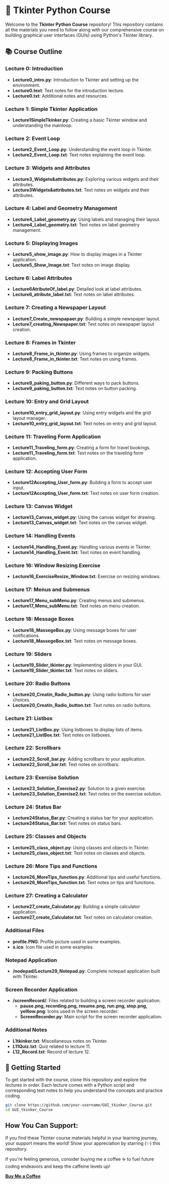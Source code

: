# 🎨 Tkinter Python Course

Welcome to the **Tkinter Python Course** repository! This repository contains all the materials you need to follow along with our comprehensive course on building graphical user interfaces (GUIs) using Python's Tkinter library.

## 📚 Course Outline

### Lecture 0: Introduction
- **Lecture0_intro.py**: Introduction to Tkinter and setting up the environment.
- **Lecture0.text**: Text notes for the introduction lecture.
- **Lecture0.txt**: Additional notes and resources.

### Lecture 1: Simple Tkinter Application
- **Lecture1SimpleTkinker.py**: Creating a basic Tkinter window and understanding the mainloop.

### Lecture 2: Event Loop
- **Lecture2_Event_Loop.py**: Understanding the event loop in Tkinter.
- **Lecture2_Event_Loop.txt**: Text notes explaining the event loop.

### Lecture 3: Widgets and Attributes
- **Lecture3_Widgets&attributes.py**: Exploring various widgets and their attributes.
- **Lecture3Widgets&attributes.txt**: Text notes on widgets and their attributes.

### Lecture 4: Label and Geometry Management
- **Lecture4_Label_geometry.py**: Using labels and managing their layout.
- **Lecture4_Label_geometry.txt**: Text notes on label geometry management.

### Lecture 5: Displaying Images
- **Lecture5_show_image.py**: How to display images in a Tkinter application.
- **Lecture5_Show_Image.txt**: Text notes on image display.

### Lecture 6: Label Attributes
- **Lecture6AtributeOf_label.py**: Detailed look at label attributes.
- **Lecture6_atribute_label.txt**: Text notes on label attributes.

### Lecture 7: Creating a Newspaper Layout
- **Lecture7_Create_newspapaer.py**: Building a simple newspaper layout.
- **Lecture7_creating_Newspaper.txt**: Text notes on newspaper layout creation.

### Lecture 8: Frames in Tkinter
- **Lecture8_Frame_in_tkinter.py**: Using frames to organize widgets.
- **Lecture8_Frame_in_tkinter.txt**: Text notes on using frames.

### Lecture 9: Packing Buttons
- **Lecture9_paking_button.py**: Different ways to pack buttons.
- **Lecture9_paking_button.txt**: Text notes on button packing.

### Lecture 10: Entry and Grid Layout
- **Lecture10_entry_grid_layout.py**: Using entry widgets and the grid layout manager.
- **Lecture10_entry_grid_layout.txt**: Text notes on entry and grid layout.

### Lecture 11: Traveling Form Application
- **Lecture11_Traveling_form.py**: Creating a form for travel bookings.
- **Lecture11_Traveling_form.txt**: Text notes on the traveling form application.

### Lecture 12: Accepting User Form
- **Lecture12Accepting_User_form.py**: Building a form to accept user input.
- **Lecture12Accepting_User_form.txt**: Text notes on user form creation.

### Lecture 13: Canvas Widget
- **Lecture13_Canvas_widget.py**: Using the canvas widget for drawing.
- **Lecture13_Canvas_widget.txt**: Text notes on the canvas widget.

### Lecture 14: Handling Events
- **Lecture14_Handling_Event.py**: Handling various events in Tkinter.
- **Lecture14_Handling_Event.txt**: Text notes on event handling.

### Lecture 16: Window Resizing Exercise
- **Lecture16_ExerciseResize_Window.txt**: Exercise on resizing windows.

### Lecture 17: Menus and Submenus
- **Lecture17_Menu_subMenu.py**: Creating menus and submenus.
- **Lecture17_Menu_subMenu.txt**: Text notes on menu creation.

### Lecture 18: Message Boxes
- **Lecture18_MassegeBox.py**: Using message boxes for user notifications.
- **Lecture18_MassegeBox.txt**: Text notes on message boxes.

### Lecture 19: Sliders
- **Lecture19_Slider_tkinter.py**: Implementing sliders in your GUI.
- **Lecture19_Slider_tkinter.txt**: Text notes on sliders.

### Lecture 20: Radio Buttons
- **Lecture20_Creatin_Radio_button.py**: Using radio buttons for user choices.
- **Lecture20_Creatin_Radio_button.txt**: Text notes on radio buttons.

### Lecture 21: Listbox
- **Lecture21_ListBox.py**: Using listboxes to display lists of items.
- **Lecture21_ListBox.txt**: Text notes on listboxes.

### Lecture 22: Scrollbars
- **Lecture22_Scroll_bar.py**: Adding scrollbars to your application.
- **Lecture22_Scroll_bar.txt**: Text notes on scrollbars.

### Lecture 23: Exercise Solution
- **Lecture23_Solution_Exercise2.py**: Solution to a given exercise.
- **Lecture23_Solution_Exercise2.txt**: Text notes on the exercise solution.

### Lecture 24: Status Bar
- **Lecture24Status_Bar.py**: Creating a status bar for your application.
- **Lecture24Status_Bar.txt**: Text notes on status bars.

### Lecture 25: Classes and Objects
- **Lecture25_class_object.py**: Using classes and objects in Tkinter.
- **Lecture25_class_object.txt**: Text notes on classes and objects.

### Lecture 26: More Tips and Functions
- **Lecture26_MoreTips_function.py**: Additional tips and useful functions.
- **Lecture26_MoreTips_function.txt**: Text notes on tips and functions.

### Lecture 27: Creating a Calculator
- **Lecture27_create_Calculator.py**: Building a simple calculator application.
- **Lecture27_create_Calculator.txt**: Text notes on calculator creation.

### Additional Files
- **profile.PNG**: Profile picture used in some examples.
- **s.ico**: Icon file used in some examples.

### Notepad Application
- **/nodepad/Lecture29_Notepad.py**: Complete notepad application built with Tkinter.

### Screen Recorder Application
- **/screenRecord/**: Files related to building a screen recorder application.
  - **pause.png, recording.png, resume.png, run.png, stop.png, yelllow.png**: Icons used in the screen recorder.
  - **ScreenRecorder.py**: Main script for the screen recorder application.

### Additional Notes
- **L1tkinker.txt**: Miscellaneous notes on Tkinter.
- **L11Quiz.txt**: Quiz related to lecture 11.
- **L12_Record.txt**: Record of lecture 12.

## 🚀 Getting Started

To get started with the course, clone this repository and explore the lectures in order. Each lecture comes with a Python script and corresponding text notes to help you understand the concepts and practice coding.

```bash
git clone https://github.com/your-username/GUI_tkinker_Course.git
cd GUI_tkinker_Course

```
## How You Can Support:

If you find these Tkinter course materials helpful in your learning journey, your support means the world!  Show your appreciation by starring (✨) this repository. 

If you're feeling generous, consider buying me a coffee ☕ to fuel future coding endeavors and keep the caffeine levels up!

[**Buy Me a Coffee**](https://www.buymeacoffee.com/munawarjohar)
